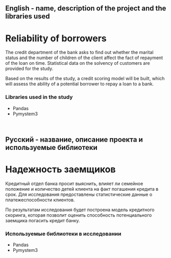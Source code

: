 
## English - name, description of the project and the libraries used

# Reliability of borrowers

The credit department of the bank asks to find out whether the marital status and the number of children of the client affect the fact of repayment of the loan on time. Statistical data on the solvency of customers are provided for the study.

Based on the results of the study, a credit scoring model will be built, which will assess the ability of a potential borrower to repay a loan to a bank.

### Libraries used in the study
* Pandas
* Pymystem3

<br>

## Русский - название, описание проекта и используемые библиотеки

# Надежность заемщиков

Кредитный отдел банка просит выяснить, влияет ли семейное положение и количество детей клиента на факт погашения кредита в срок. Для исследования предоставлены статистические данные о платежеспособности клиентов.

По результатам исследования будет построена модель кредитного скоринга, которая позволит оценить способность потенциального заемщика погасить кредит банку.

### Используемые библиотеки в исследовании
* Pandas
* Pymystem3
